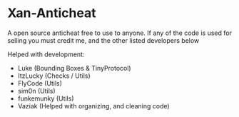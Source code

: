 # Xan-Anticheat
A open source anticheat free to use to anyone.
If any of the code is used for selling you must credit me, and the other listed developers below

Helped with development:
- Luke (Bounding Boxes & TinyProtocol)
- ItzLucky (Checks / Utils)
- FlyCode (Utils)
- sim0n (Utils)
- funkemunky (Utils)
- Vaziak (Helped with organizing, and cleaning code)
